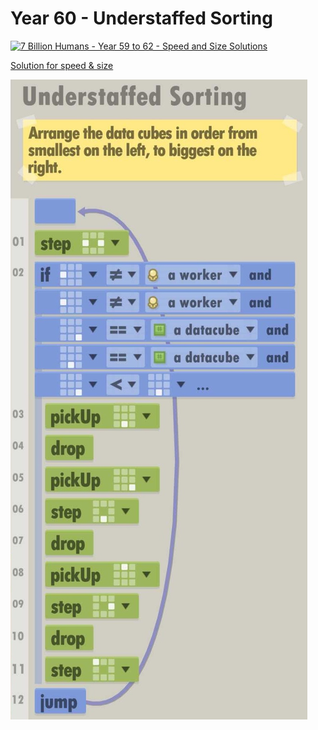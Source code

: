 # Year 60 - Understaffed Sorting

[![7 Billion Humans - Year 59 to 62 - Speed and Size Solutions](https://img.youtube.com/vi/gSDUI1Xwo64/0.jpg)](https://www.youtube.com/watch?v=gSDUI1Xwo64&t=114s)

[Solution for speed & size](solution.txt)

![Solution for speed & size](solution.JPEG "Year 60")